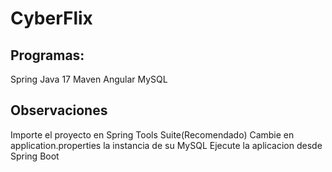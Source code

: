# CyberFlix
## Programas:
Spring
Java 17
Maven
Angular
MySQL

## Observaciones
Importe el proyecto en Spring Tools Suite(Recomendado)
Cambie en application.properties la instancia de su MySQL
Ejecute la aplicacion desde Spring Boot
